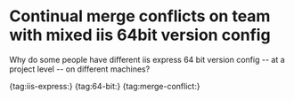 # Continual merge conflicts on team with mixed iis 64bit version config

Why do some people have different iis express 64 bit version config -- at a project level -- on different machines?


{tag:iis-express:} {tag:64-bit:} {tag:merge-conflict:}

